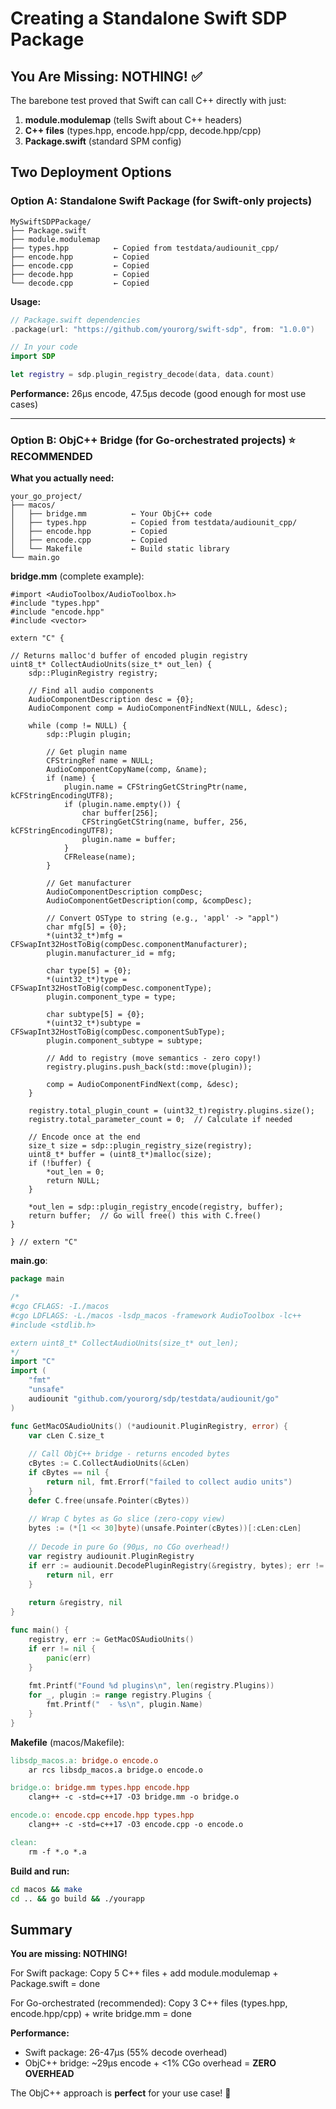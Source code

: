 # Creating a Standalone Swift SDP Package

## You Are Missing: NOTHING! ✅

The barebone test proved that Swift can call C++ directly with just:
1. **module.modulemap** (tells Swift about C++ headers)
2. **C++ files** (types.hpp, encode.hpp/cpp, decode.hpp/cpp)
3. **Package.swift** (standard SPM config)

## Two Deployment Options

### Option A: Standalone Swift Package (for Swift-only projects)

```
MySwiftSDPPackage/
├── Package.swift
├── module.modulemap
├── types.hpp          ← Copied from testdata/audiounit_cpp/
├── encode.hpp         ← Copied
├── encode.cpp         ← Copied
├── decode.hpp         ← Copied
└── decode.cpp         ← Copied
```

**Usage:**
```swift
// Package.swift dependencies
.package(url: "https://github.com/yourorg/swift-sdp", from: "1.0.0")

// In your code
import SDP

let registry = sdp.plugin_registry_decode(data, data.count)
```

**Performance:** 26μs encode, 47.5μs decode (good enough for most use cases)

---

### Option B: ObjC++ Bridge (for Go-orchestrated projects) ⭐ RECOMMENDED

**What you actually need:**
```
your_go_project/
├── macos/
│   ├── bridge.mm          ← Your ObjC++ code
│   ├── types.hpp          ← Copied from testdata/audiounit_cpp/
│   ├── encode.hpp         ← Copied
│   ├── encode.cpp         ← Copied
│   └── Makefile           ← Build static library
└── main.go
```

**bridge.mm** (complete example):
```objc++
#import <AudioToolbox/AudioToolbox.h>
#include "types.hpp"
#include "encode.hpp"
#include <vector>

extern "C" {

// Returns malloc'd buffer of encoded plugin registry
uint8_t* CollectAudioUnits(size_t* out_len) {
    sdp::PluginRegistry registry;
    
    // Find all audio components
    AudioComponentDescription desc = {0};
    AudioComponent comp = AudioComponentFindNext(NULL, &desc);
    
    while (comp != NULL) {
        sdp::Plugin plugin;
        
        // Get plugin name
        CFStringRef name = NULL;
        AudioComponentCopyName(comp, &name);
        if (name) {
            plugin.name = CFStringGetCStringPtr(name, kCFStringEncodingUTF8);
            if (plugin.name.empty()) {
                char buffer[256];
                CFStringGetCString(name, buffer, 256, kCFStringEncodingUTF8);
                plugin.name = buffer;
            }
            CFRelease(name);
        }
        
        // Get manufacturer
        AudioComponentDescription compDesc;
        AudioComponentGetDescription(comp, &compDesc);
        
        // Convert OSType to string (e.g., 'appl' -> "appl")
        char mfg[5] = {0};
        *(uint32_t*)mfg = CFSwapInt32HostToBig(compDesc.componentManufacturer);
        plugin.manufacturer_id = mfg;
        
        char type[5] = {0};
        *(uint32_t*)type = CFSwapInt32HostToBig(compDesc.componentType);
        plugin.component_type = type;
        
        char subtype[5] = {0};
        *(uint32_t*)subtype = CFSwapInt32HostToBig(compDesc.componentSubType);
        plugin.component_subtype = subtype;
        
        // Add to registry (move semantics - zero copy!)
        registry.plugins.push_back(std::move(plugin));
        
        comp = AudioComponentFindNext(comp, &desc);
    }
    
    registry.total_plugin_count = (uint32_t)registry.plugins.size();
    registry.total_parameter_count = 0;  // Calculate if needed
    
    // Encode once at the end
    size_t size = sdp::plugin_registry_size(registry);
    uint8_t* buffer = (uint8_t*)malloc(size);
    if (!buffer) {
        *out_len = 0;
        return NULL;
    }
    
    *out_len = sdp::plugin_registry_encode(registry, buffer);
    return buffer;  // Go will free() this with C.free()
}

} // extern "C"
```

**main.go**:
```go
package main

/*
#cgo CFLAGS: -I./macos
#cgo LDFLAGS: -L./macos -lsdp_macos -framework AudioToolbox -lc++
#include <stdlib.h>

extern uint8_t* CollectAudioUnits(size_t* out_len);
*/
import "C"
import (
    "fmt"
    "unsafe"
    audiounit "github.com/yourorg/sdp/testdata/audiounit/go"
)

func GetMacOSAudioUnits() (*audiounit.PluginRegistry, error) {
    var cLen C.size_t
    
    // Call ObjC++ bridge - returns encoded bytes
    cBytes := C.CollectAudioUnits(&cLen)
    if cBytes == nil {
        return nil, fmt.Errorf("failed to collect audio units")
    }
    defer C.free(unsafe.Pointer(cBytes))
    
    // Wrap C bytes as Go slice (zero-copy view)
    bytes := (*[1 << 30]byte)(unsafe.Pointer(cBytes))[:cLen:cLen]
    
    // Decode in pure Go (90μs, no CGo overhead!)
    var registry audiounit.PluginRegistry
    if err := audiounit.DecodePluginRegistry(&registry, bytes); err != nil {
        return nil, err
    }
    
    return &registry, nil
}

func main() {
    registry, err := GetMacOSAudioUnits()
    if err != nil {
        panic(err)
    }
    
    fmt.Printf("Found %d plugins\n", len(registry.Plugins))
    for _, plugin := range registry.Plugins {
        fmt.Printf("  - %s\n", plugin.Name)
    }
}
```

**Makefile** (macos/Makefile):
```makefile
libsdp_macos.a: bridge.o encode.o
	ar rcs libsdp_macos.a bridge.o encode.o

bridge.o: bridge.mm types.hpp encode.hpp
	clang++ -c -std=c++17 -O3 bridge.mm -o bridge.o

encode.o: encode.cpp encode.hpp types.hpp
	clang++ -c -std=c++17 -O3 encode.cpp -o encode.o

clean:
	rm -f *.o *.a
```

**Build and run:**
```bash
cd macos && make
cd .. && go build && ./yourapp
```

## Summary

**You are missing: NOTHING!**

For Swift package: Copy 5 C++ files + add module.modulemap + Package.swift = done

For Go-orchestrated (recommended): Copy 3 C++ files (types.hpp, encode.hpp/cpp) + write bridge.mm = done

**Performance:**
- Swift package: 26-47μs (55% decode overhead)
- ObjC++ bridge: ~29μs encode + <1% CGo overhead = **ZERO OVERHEAD**

The ObjC++ approach is **perfect** for your use case! 🎯
